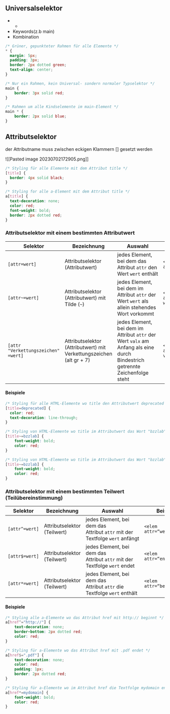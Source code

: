 ## Universalselektor

- *
- Keywords(z.b main)
- Kombination

```css
/* Grüner, gepunkteter Rahmen für alle Elemente */
* { 
  margin: 5px;
  padding: 3px;
  border: 2px dotted green;
  text-align: center; 
}

/* Nur ein Rahmen, kein Universal- sondern normaler Typselektor */
main { 
	border: 3px solid red; 
}

/* Rahmen um alle Kindselemente im main-Element */
main * { 
	border: 2px solid blue; 
}
```

## Attributselektor
der Attributname muss zwischen eckigen Klammern [] gesetzt werden

![[Pasted image 20230702172905.png]]

```css
/* Styling für alle Elemente mit dem Attribut title */
[title] {
  border: 4px solid black;
}

/* Styling for alle a-Element mit dem Attribut title */
a[title] { 
  text-decoration: none;
  color: red;
  font-weight: bold;
  border: 2px dotted red;
}
```

### Attributselektor mit einem bestimmten Attributwert

| Selektor | Bezeichnung | Auswahl | Beispiel |  
| -------- | -------- | -------- | -------- |  
| `[attr=wert]` | Attributselektor (Attributwert) |jedes Element, bei dem das Attribut `attr` den Wert `wert` enthält| `<elm arrt=wert'>` |  
| `[attr~=wert]` | Attributselektor (Attributwert) mit Tilde (`~`) |jedes Element, bei dem im Attribut `attr` der Wert `wert` als allein stehendes Wort vorkommt| `<elem attr='abc wert xyz'>` |
| `[attr "Verkettungszeichen" =wert]` | Attributselektor (Attributwert) mit Verkettungszeichen (alt gr + 7) | jedes Element, bei dem im Attribut `attr` der Wert `valx` am Anfang als eine durch Bindestrich getrennte Zeichenfolge steht| `<elem attr='valx-valy'>` |


#### Beispiele

```CSS
/* Styling für alle HTML-Elemente wo title den Attributwert deprecated besitzt */
[title=deprecated] {
  color: red;
  text-decoration: line-through;
}

/* Styling von HTML-Elemente wo title im Attributwert das Wort "bzzlab" enthält */
[title~=bzzlab] { 
	font-weight: bold; 
	color: red; 
}

/* Styling von HTML-Elemente wo title im Attributwert das Wort "bzzlab" enthält */
[title~=bzzlab] { 
	font-weight: bold; 
	color: red; 
}
```

### Attributselektor mit einem bestimmten Teilwert (Teilübereinstimmung)

| Selektor | Bezeichnung | Auswahl | Beispiel |  
| -------- | -------- | -------- | -------- |  
| `[attr^=wert]` | Attributselektor (Teilwert) |jedes Element, bei dem das Attribut `attr` mit der Textfolge `wert` anfängt| `<elem attr=“werter”>` |  
| `[attr$=wert]` | Attributselektor (Teilwert) |jedes Element, bei dem das Attribut `attr` mit der Textfolge `wert` endet| `<elem attr=“endwert”>` |
| `[attr*=wert]` | Attributselektor (Teilwert) | jedes Element, bei dem das Attribut `attr` die Textfolge `wert` enthält| `<elem attr=“bewertung”>` |


#### Beispiele

```CSS
/* Styling alle a-Elemente wo das Attribut href mit http:// beginnt */
a[href^="http://"] {
	text-decoration: none;
	border-bottom: 2px dotted red;
	color: red;
}

/* Styling für a-Elemente wo das Attribut href mit .pdf endet */
a[href$=".pdf"] {
	text-decoration: none;
	color: red;
	padding: 1px;
	border: 2px dotted red;
}

/* Styling für a-Elemente wo im Attribut href die Textfolge mydomain enthalten ist */
a[href*=mydomain] { 
	font-weight: bold; 
	color: red; 
}
```
